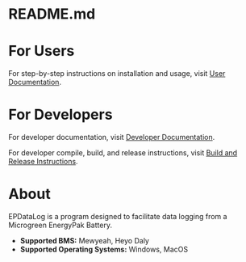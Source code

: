 # README.md

# For Users

For step-by-step instructions on installation and usage, visit [User Documentation](https://microgreensolarcorp.github.io/EPDataLog/).

# For Developers
For developer documentation, visit [Developer Documentation](https://microgreensolarcorp.github.io/EPDataLog/developer_documentation/).

For developer compile, build, and release instructions, visit [Build and Release Instructions](https://microgreensolarcorp.github.io/EPDataLog/project_build_and_release_instructions/).

# About
EPDataLog is a program designed to facilitate data logging from a Microgreen EnergyPak Battery.
- **Supported BMS:** Mewyeah, Heyo Daly
- **Supported Operating Systems:** Windows, MacOS
